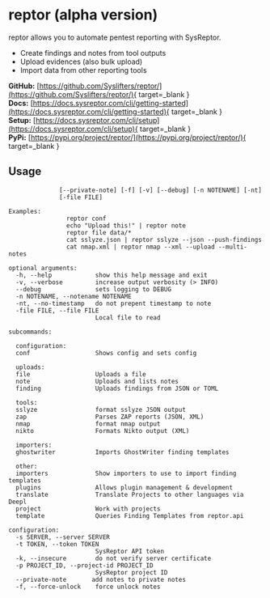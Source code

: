 # reptor (alpha version)
reptor allows you to automate pentest reporting with SysReptor.

 * Create findings and notes from tool outputs
 * Upload evidences (also bulk upload)
 * Import data from other reporting tools

**GitHub:** [https://github.com/Syslifters/reptor/](https://github.com/Syslifters/reptor/){ target=_blank }  
**Docs:** [https://docs.sysreptor.com/cli/getting-started](https://docs.sysreptor.com/cli/getting-started){ target=_blank }   
**Setup:** [https://docs.sysreptor.com/cli/setup](https://docs.sysreptor.com/cli/setup){ target=_blank }   
**PyPi:** [https://pypi.org/project/reptor/](https://pypi.org/project/reptor/){ target=_blank }   


## Usage

```usage: reptor [-h] [-s SERVER] [-t TOKEN] [-k] [-p PROJECT_ID]
              [--private-note] [-f] [-v] [--debug] [-n NOTENAME] [-nt]
              [-file FILE]

Examples:
                reptor conf
                echo "Upload this!" | reptor note
                reptor file data/*
                cat sslyze.json | reptor sslyze --json --push-findings
                cat nmap.xml | reptor nmap --xml --upload --multi-notes

optional arguments:
  -h, --help            show this help message and exit
  -v, --verbose         increase output verbosity (> INFO)
  --debug               sets logging to DEBUG
  -n NOTENAME, --notename NOTENAME
  -nt, --no-timestamp   do not prepent timestamp to note
  -file FILE, --file FILE
                        Local file to read

subcommands:
  
  configuration:
  conf                  Shows config and sets config
  
  uploads:
  file                  Uploads a file
  note                  Uploads and lists notes
  finding               Uploads findings from JSON or TOML
  
  tools:
  sslyze                format sslyze JSON output
  zap                   Parses ZAP reports (JSON, XML)
  nmap                  format nmap output
  nikto                 Formats Nikto output (XML)
  
  importers:
  ghostwriter           Imports GhostWriter finding templates
  
  other:
  importers             Show importers to use to import finding templates
  plugins               Allows plugin management & development
  translate             Translate Projects to other languages via Deepl
  project               Work with projects
  template              Queries Finding Templates from reptor.api

configuration:
  -s SERVER, --server SERVER
  -t TOKEN, --token TOKEN
                        SysReptor API token
  -k, --insecure        do not verify server certificate
  -p PROJECT_ID, --project-id PROJECT_ID
                        SysReptor project ID
  --private-note       add notes to private notes
  -f, --force-unlock    force unlock notes

```